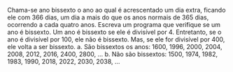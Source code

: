 Chama-se ano bissexto o ano ao qual é acrescentado um dia extra, ficando ele com 366 
dias, um dia a mais do que os anos normais de 365 dias, ocorrendo a cada quatro anos. 
Escreva um programa que verifique se um ano é bissexto. Um ano é bissexto se ele é 
divisível por 4. Entretanto, se o ano é divisível por 100, ele não é bissexto. Mas, se ele for 
divisível por 400, ele volta a ser bissexto. 
a. São bissextos os anos: 1600, 1996, 2000, 2004, 2008, 2012, 2016, 2400, 2800, ...
b. Não são bissextos: 1500, 1974, 1982, 1983, 1990, 2018, 2022, 2030, 2038, ...